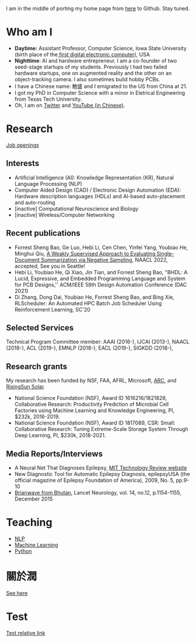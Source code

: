 I am in the middle of porting my home page from [here](https://sites.google.com/site/forrestbao/) to Github. Stay tuned. 

# Who am I
* **Daytime:** Assistant Professor, Computer Science, Iowa State University (birth place of the[ first digital electronic computer](https://en.wikipedia.org/wiki/Atanasoff%E2%80%93Berry_computer)), USA
* **Nighttime**: AI and hardware entrepreneur. 
I am a co-founder of two seed-stage startups of my students. Previously I had two failed hardware startups, one on augmented reality and the other on an object-tracking camera. I also sometimes build hobby PCBs. 
* I have a Chinese name: 鮑盛 and I emigrated to the US from China at 21. 
* I got my PhD in Computer Science with a minor in Eletrical Engineering from Texas Tech University. 
* Oh, I am on [Twitter](https://twitter.com/home) and [YouTube (in Chinese)](https://www.youtube.com/channel/UCSWYdVAxYCjEo4OPi3COk-A). 

# Research 

[Job openings](https://twitter.com/forrestbao/status/1489359990506897408)

## Interests 
* Artificial Intelligence (AI): Knowledge Representation (KR), Natural Language Processing (NLP)
* Computer Aided Design (CAD) / Electronic Design Automation (EDA): Hardware description languages (HDLs) and AI-based auto-placement and auto-routing
* [inactive] Computational Neuroscience and Biology
* [inactive] Wireless/Computer Networking 

## Recent publications

* Forrest Sheng Bao, Ge Luo, Hebi Li, Cen Chen, Yinfei Yang, Youbiao He, Minghui Qiu, [A Weakly Supervised Approach to Evaluating Single-Document Summarization via Negative Sampling](https://openreview.net/forum?id=rfGxaxhWr-5), NAACL 2022, accepted, See you in Seattle! 
* Hebi Li, Youbiao He, Qi Xiao, Jin Tian, and Forrest Sheng Bao, "BHDL: A Lucid, Expressive, and Embedded Programming Language and System for PCB Designs,'' ACM/IEEE 58th Design Automation Conference (DAC 2021)
* Di Zhang, Dong Dai, Youbiao He, Forrest Sheng Bao, and Bing Xie, RLScheduler: An Automated HPC Batch Job Scheduler Using Reinforcement Learning, SC'20

## Selected Services
Technical Program Committee member: AAAI (2016-), IJCAI (2013-), NAACL (2018-), ACL (2019-), EMNLP (2018-), EACL (2019-), SIGKDD (2018-), 

## Research grants 
My research has been funded by NSF, FAA, AFRL, Microsoft, [ARC](https://arcglobal.fund/), and [RisingSun Solar](https://news.las.iastate.edu/2021/12/14/iowa-state-researcher-develops-ai-technology-to-optimize-solar-installations/). 
* National Science Foundation (NSF), Award ID 1616216/1821828, Collaborative Research: Productivity Prediction of Microbial Cell Factories using Machine Learning and Knowledge Engineering, PI, $232k, 2016-2019.
* National Science Foundation (NSF), Award ID 1817089, CSR: Small: Collaborative Research: Tuning Extreme-Scale Storage System Through Deep Learning, PI, $230k, 2018-2021.

## Media Reports/Interviews
* A Neural Net That Diagnoses Epilepsy, [MIT Technology Review website](http://www.technologyreview.com/blog/arxiv/23465/)
* New Diagnostic Tool for Automatic Epilepsy Diagnosis, epilepsyUSA (the official magazine of Epilepsy Foundation of America), 2009, No. 5, pp.9-10
* [Brianwave from Bhutan](http://www.thelancet.com/journals/laneur/article/PIIS1474-4422%2815%2900311-7/fulltext?rss=yes), Lancet Neurology, vol. 14, no.12, p.1154-1155, December 2015

# Teaching
* [NLP](https://github.com/forrestbao/nlp-class)
* [Machine Learning](https://github.com/forrestbao/mlclass)
* [Python](https://github.com/forrestbao/PythonClass)

# 關於潤
[See here ](https://twitter.com/forrestbao/status/1494952614152355842)

# Test

[Test relative link](./test.md)

